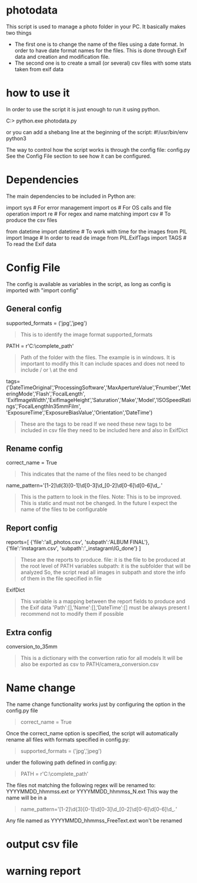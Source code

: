 # photodata
This script is used to manage a photo folder in your PC.
It basically makes two things

- The first one is to change the name of the files using a date format. In order to have date format names for the files. This is done through Exif data and creation and modification file.
- The second one is to create a small (or several) csv files with some stats taken from exif data 



# how to use it

In order to use the script it is just enough to run it using python. 

C:> python.exe photodata.py

or you can add a shebang line at the beginning of the script: #!/usr/bin/env python3

The way to control how the script works is through the config file: config.py
See the Config File section to see how it can be configured.

# Dependencies

The main dependencies to be included in Python are:

import sys 	# For error management
import os 	# For OS calls and file operation 
import re	# For regex and name matching
import csv	# To produce the csv files

from datetime import datetime	# To work with time for the images
from PIL import Image			# In order to read de image
from PIL.ExifTags import TAGS	# To read the Exif data


# Config File

The config is available as variables in the script, as long as config is imported with "import config"

General config
-------------------

supported_formats = ('jpg','jpeg')
> This is to identify the image format supported_formats

PATH = r'C:\complete_path'
> Path of the folder with the files. The example is in windows. It is important to modify this
> It can include spaces and does not need to include / or \ at the end

tags=('DateTimeOriginal','ProcessingSoftware','MaxApertureValue','Fnumber','MeteringMode','Flash','FocalLength',
      'ExifImageWidth','ExifImageHeight','Saturation','Make','Model','ISOSpeedRatings','FocalLengthIn35mmFilm',
      'ExposureTime','ExposureBiasValue','Orientation','DateTime')
> These are the tags to be read
> If we need these new tags to be included in csv file they need to be included here and also in ExifDict


Rename config
-------------------
correct_name = True
> This indicates that the name of the files need to be changed

name_pattern='[1-2]\d{3}[0-1]\d[0-3]\d_[0-2]\d[0-6]\d[0-6]\d_*.*'
> This is the pattern to look in the files. 
> Note: This is to be improved. This is static and must not be changed.
> In the future I expect the name of the files to be configurable

Report config
-------------------
reports=[
    {'file':'all_photos.csv', 'subpath':'ALBUM FINAL'},
    {'file':'instagram.csv', 'subpath':'_instagram\IG_done'}
]
> These are the reports to produce.
> file: it is the file to be produced at the root level of PATH variables
> subpath: it is the subfolder that will be analyzed 
> So, the script read all images in subpath and store the info of them in the file specified in file

ExifDict
> This variable is a mapping between the report fields to produce and the Exif data
> 'Path':[],'Name':[],'DateTime':[]    must be always present
> I recommend not to modify them if possible

Extra config
-------------------

conversion_to_35mm
> This is a dictionary with the convertion ratio for all models 
> It will be also be exported as csv to PATH/camera_conversion.csv


# Name change

The name change functionality works just by configuring the option in the config.py file

> correct_name = True

Once the correct_name option is specified, the script will automatically rename all files with formats specified in config.py:

> supported_formats = ('jpg','jpeg')

under the following path defined in config.py:

> PATH = r'C:\complete_path'

The files not matching the following regex will be renamed to: YYYYMMDD_hhmmss.ext or YYYYMMDD_hhmmss_N.ext
This way the name will be in a
> name_pattern='[1-2]\d{3}[0-1]\d[0-3]\d_[0-2]\d[0-6]\d[0-6]\d_*.*'

Any file named as YYYYMMDD_hhmmss_FreeText.ext won't be renamed

# output csv file  


# warning report